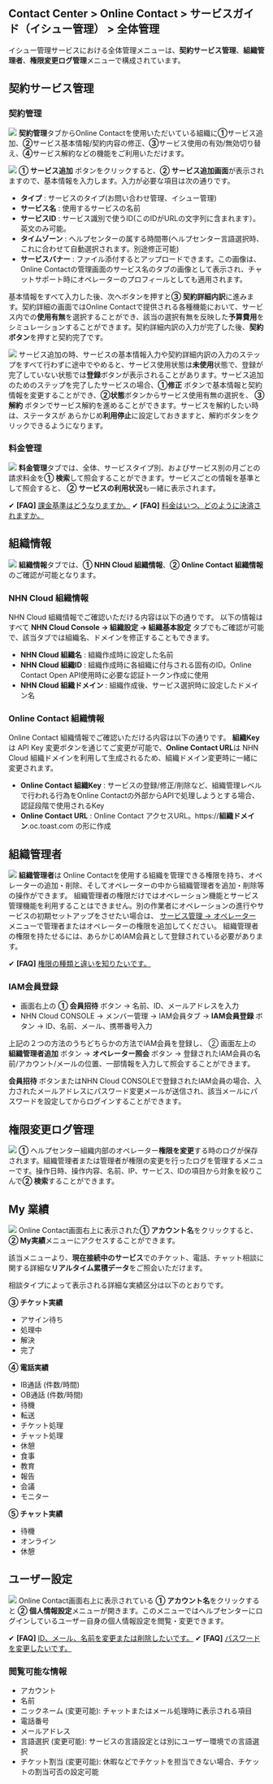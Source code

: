 ## Contact Center > Online Contact > サービスガイド（イシュー管理） > 全体管理
イシュー管理サービスにおける全体管理メニューは、**契約サービス管理**、**組織管理者**、**権限変更ログ管理**メニューで構成されています。

## 契約サービス管理
### 契約管理

![](http://static.toastoven.net/prod_contact_center/2.1.1-(1)_im_ja.png)
**契約管理**タブからOnline Contactを使用いただいている組織に**①**サービス追加、**②**サービス基本情報/契約内容の修正、**③**サービス使用の有効/無効切り替え、**④**サービス解約などの機能をご利用いただけます。 

![](http://static.toastoven.net/prod_contact_center/2.1.1-(2)_im_ja.png)
**① サービス追加** ボタンをクリックすると、**② サービス追加画面**が表示されますので、基本情報を入力します。入力が必要な項目は次の通りです。

- **タイプ** : サービスのタイプ(お問い合わせ管理、イシュー管理)
- **サービス名** : 使用するサービスの名前 
- **サービスID** : サービス識別で使うID(このIDがURLの文字列に含まれます）。英文のみ可能。
- **タイムゾーン** : ヘルプセンターの属する時間帯(ヘルプセンター言語選択時、これに合わせて自動選択されます。別途修正可能)
- **サービスバナー** : ファイル添付するとアップロードできます。この画像は、Online Contactの管理画面のサービス名のタブの画像として表示され、チャットサポート時にオペレーターのプロフィールとしても適用されます。

基本情報をすべて入力した後、次へボタンを押すと**③ 契約詳細内訳**に進みます。契約詳細の画面ではOnline Contactで提供される各種機能において、サービス内での**使用有無**を選択することができ、該当の選択有無を反映した**予算費用**をシミュレーションすることができます。契約詳細内訳の入力が完了した後、**契約ボタン**を押すと契約完了です。

![](http://static.toastoven.net/prod_contact_center/2.1.1-(3)_im_ja.png)
サービス追加の時、サービスの基本情報入力や契約詳細内訳の入力のステップをすべて行わずに途中でやめると、サービス使用状態は**未使用**状態で、登録が完了していない状態では**登録**ボタンが表示されることがあります。サービス追加のためのステップを完了したサービスの場合、**①修正** ボタンで基本情報と契約情報を変更することができ、**②状態**ボタンからサービス使用有無の選択を、 **③解約** ボタンでサービス解約を進めることができます。サービスを解約したい時は、ステータスが あらかじめ**利用停止**に設定しておきますと、解約ボタンをクリックできるようになります。

### 料金管理
![](http://static.toastoven.net/prod_contact_center/2.1.1-(4)_im_ja.png)
**料金管理**タブでは、全体、サービスタイプ別、およびサービス別の月ごとの請求料金を**① 検索**して照会することができます。サービスごとの情報を基準として照会すると、 **② サービスの利用状況**も一緒に表示されます。

✔ **\[FAQ]** [課金基準はどうなりますか。](https://nhn-contact.oc.toast.com/ocjp/hc/article/112/)
✔ **\[FAQ]** [料金はいつ、どのように決済されますか。](https://nhn-contact.oc.toast.com/ocjp/hc/article/111/)

## 組織情報
![](http://static.toastoven.net/prod_contact_center/2.1.1-(5)_im_ja.png)
**組織情報**タブでは、**① NHN Cloud 組織情報**、**② Online Contact 組織情報**のご確認が可能となります。

### NHN Cloud 組織情報
NHN Cloud 組織情報でご確認いただける内容は以下の通りです。
以下の情報はすべて **NHN Cloud Console → 組織設定 → 組織基本設定** タブでもご確認が可能で、該当タブでは組織名、ドメインを修正することもできます。

- **NHN Cloud 組織名** : 組織作成時に設定した名前
- **NHN Cloud 組織ID** : 組織作成時に各組織に付与される固有のID。Online Contact Open API使用時に必要な認証トークン作成に使用
- **NHN Cloud 組織ドメイン** : 組織作成後、サービス選択時に設定したドメイン名

### Online Contact 組織情報
Online Contact 組織情報でご確認いただける内容は以下の通りです。
**組織Key**は API Key 変更ボタンを通じてご変更が可能で、**Online Contact URL**は NHN Cloud 組織ドメインを利用して生成されるため、組織ドメイン変更時に一緒に変更されます。

- **Online Contact 組織Key** : サービスの登録/修正/削除など、組織管理レベルで行われる行為をOnline Contactの外部からAPIで処理しようとする場合、認証段階で使用されるKey
- **Online Contact URL** : Online Contact アクセスURL。https://**組織ドメイン**.oc.toast.com の形に作成

## 組織管理者
![](http://static.toastoven.net/prod_contact_center/2.1.2-(1)_im_ja.png)
**組織管理者**は Online Contactを使用する組織を管理できる権限を持ち、オペレーターの追加・削除、そしてオペレーターの中から組織管理者を追加・削除等の操作ができます。
組織管理者の権限だけではオペレーション機能とサービス管理機能を利用することはできません。別の作業者にオペレーションの進行やサービスの初期セットアップをさせたい場合は、 [サービス管理 → オペレーター](https://docs.toast.com/ja/Contact%20Center/ja/online-contact-guide-service-management/#_29) メニューで管理者またはオペレーターの権限を追加してください。 
組織管理者の権限を持たせるには、あらかじめIAM会員として登録されている必要があります。

✔ **\[FAQ]** [権限の種類と違いを知りたいです。](https://nhn-contact.oc.toast.com/ocjp/hc/article/73/)

### IAM会員登録

-	画面右上の **① 会員招待** ボタン → 名前、ID、メールアドレスを入力
-	NHN Cloud CONSOLE → メンバー管理 → IAM会員タブ → **IAM会員登録** ボタン → ID、名前、メール、携帯番号入力

上記の２つの方法のうちどちらかの方法でIAM会員を登録し、 ② 画面左上の **組織管理者追加** ボタン → **オペレーター照会** ボタン → 登録されたIAM会員の名前/アカウント/メールの位置、一部情報を入力して照会することができます。

**会員招待** ボタンまたはNHN Cloud CONSOLEで登録されたIAM会員の場合、入力されたメールアドレスにパスワード変更メールが送信され、該当メールにパスワードを設定してからログインすることができます。

## 権限変更ログ管理
![](http://static.toastoven.net/prod_contact_center/2.1.4-(1)_im_ja.png)
**①** ヘルプセンター組織内部のオペレーター**権限を変更**する時のログが保存されます。組織管理者または管理者が権限の変更を行ったログを管理するメニューです。操作日時、操作内容、名前、IP、サービス、IDの項目から対象を絞りこんで**② 検索**することができます。

## My 業績
![](http://static.toastoven.net/prod_contact_center/2.1.4-(2)_im_ja.png)
Online Contact画面右上に表示された**① アカウント名**をクリックすると、**② My実績**メニューにアクセスすることができます。

該当メニューより、**現在接続中のサービス**でのチケット、電話、チャット相談に関する詳細な**リアルタイム累積データ**をご照会いただけます。

相談タイプによって表示される詳細な実績区分は以下のとおりです。

**③ チケット実績**

- アサイン待ち
- 処理中
- 解決
- 完了

**④ 電話実績**

- IB通話 (件数/時間)
- OB通話 (件数/時間)
- 待機
- 転送
- チケット処理
- チャット処理
- 休憩
- 食事
- 教育
- 報告
- 会議
- モニター

**⑤ チャット実績**

- 待機
- オンライン
- 休憩

## ユーザー設定
![](http://static.toastoven.net/prod_contact_center/2.1.5-(1)_im_ja.png)
Online Contact画面右上に表示されている **① アカウント名**をクリックすると **② 個人情報設定**メニューが開きます。このメニューではヘルプセンターにログインしているユーザー自身の個人情報設定を閲覧・変更できます。

✔ **\[FAQ]** [ID、メール、名前を変更または削除したいです。](https://nhn-contact.oc.toast.com/ocjp/hc/article/70/)
✔ **\[FAQ]** [パスワードを変更したいです。](https://nhn-contact.oc.toast.com/ocjp/hc/article/72/)

### 閲覧可能な情報

-	アカウント 
-	名前
-	ニックネーム (変更可能): チャットまたはメール処理時に表示される項目
-	電話番号
-	メールアドレス
-	言語選択 (変更可能): サービスの言語設定とは別にユーザー環境での言語選択
-	チケット割当 (変更可能): 休暇などでチケットを担当できない場合、チケットの割当可否の設定可能

